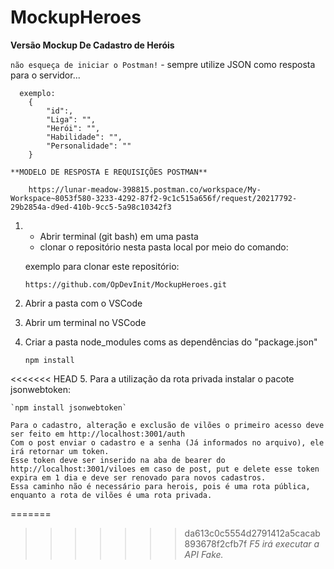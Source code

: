# MockupHeroes

**Versão Mockup De Cadastro de Heróis**

`não esqueça de iniciar o Postman!`
    - sempre utilize JSON como resposta para o servidor...
      
      exemplo:
        {
            "id":,
            "Liga": "",
            "Herói": "",
            "Habilidade": "",
            "Personalidade": ""
        }
    
    **MODELO DE RESPOSTA E REQUISIÇÕES POSTMAN**
        
        https://lunar-meadow-398815.postman.co/workspace/My-Workspace~8053f580-3233-4292-87f2-9c1c515a656f/request/20217792-29b2854a-d9ed-410b-9cc5-5a98c10342f3
        
1. - Abrir terminal (git bash) em uma pasta    
    - clonar o repositório nesta pasta local por meio do comando: 
     
    exemplo para clonar este repositório:

    `https://github.com/OpDevInit/MockupHeroes.git`

2. Abrir a pasta com o VSCode

3. Abrir um terminal no VSCode

4. Criar a pasta node_modules coms as dependências do "package.json"

    `npm install`

<<<<<<< HEAD
5.  Para a utilização da rota privada instalar o pacote jsonwebtoken:

    `npm install jsonwebtoken`

    Para o cadastro, alteração e exclusão de vilões o primeiro acesso deve ser feito em http://localhost:3001/auth
    Com o post enviar o cadastro e a senha (Já informados no arquivo), ele irá retornar um token.
    Esse token deve ser inserido na aba de bearer do http://localhost:3001/viloes em caso de post, put e delete esse token expira em 1 dia e deve ser renovado para novos cadastros.
    Essa caminho não é necessário para herois, pois é uma rota pública, enquanto a rota de vilões é uma rota privada.

=======
>>>>>>> da613c0c5554d2791412a5cacab893678f2cfb7f
    _F5 irá executar a API Fake._
